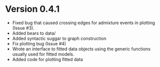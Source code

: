 
# Version 0.4.1

 * Fixed bug that caused crossing edges for admixture events in plotting (Issue #3).
 * Added bears to data/
 * Added syntactic suggar to graph construction
 * Fix plotting bug (Issue #4)
 * Wrote an interface to fitted data objects using the generic functions usually used for fitted models.
 * Added code for plotting fitted data

 